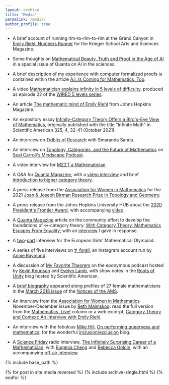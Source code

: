 ```yaml
---
layout: archive
title: "Media"
permalink: /media/
author_profile: true
---
```


- A brief account of running rim-to-rim-to-rim at the Grand Canyon in [Emily Riehl: Numbers Runner](https://magazine.krieger.jhu.edu/2025/05/emily-riehl-numbers-runner/) for the Krieger School Arts and Sciences Magazine.

- Some thoughts on [Mathematical Beauty, Truth and Proof in the Age of AI](https://www.quantamagazine.org/mathematical-beauty-truth-and-proof-in-the-age-of-ai-20250430/) in a special issue of Quanta on AI in the sciences.

- A brief description of my experience with computer formalized proofs is contained within the article [A.I. Is Coming for Mathematics, Too](https://www.nytimes.com/2023/07/02/science/ai-mathematics-machine-learning.html).

- A video [Mathematician explains infinity in 5 levels of difficulty](https://youtu.be/Vp570S6Plt8), produced as episode 22 of the [WIRED 5 levels series](https://www.wired.com/video/series/5-levels).

- An article [The mathematic mind of Emily Riehl](https://hub.jhu.edu/magazine/2021/winter/emily-riehl-category-theory/) from Johns Hopkins Magazine.

- An expository essay [Infinity-Category Theory Offers a Bird's-Eye View of Mathematics](https://www.scientificamerican.com/article/infinity-category-theory-offers-a-birds-eye-view-of-mathematics/), originally published with the title "Infinite Math" in Scientific American 325, 4, 32-41 (October 2021).

- An interview on [Tidbits of Research](https://tidbitsofresearch.podbean.com/e/episode-14-emily-riehl/) with Smaranda Sandu.

- An interview on [Topology, Categories, and the Future of Mathematics](https://www.preposterousuniverse.com/podcast/2021/05/10/146-emily-riehl-on-topology-categories-and-the-future-of-mathematics/) on [Seal Carroll's Mindscape Podcast](https://www.preposterousuniverse.com/podcast/).

- A video interview for [ΜΣΣΤ a Mathematician](https://youtu.be/eU6dIdJtjNI).

- A Q&amp;A for [Quanta Magazine](https://www.quantamagazine.org/emily-riehl-conducts-the-mathematical-orchestra-from-the-middle-20200902/), with a [video interview](https://youtu.be/qZzSFp0LDUQ) and brief [introduction to higher category theory](https://youtu.be/QpDTcefoWEQ).

- A press release from the [Association for Women in Mathematics](href=https://awm-math.org/) for the 2021 [Joan &amp; Joseph Birman Research Prize in Topology and Geometry](https://emilyriehl.github.io/files/Birman.pdf).

- A press release from the Johns Hopkins University HUB about the [2020 President's Frontier Award](https://hub.jhu.edu/2020/01/16/emily-riehl-mathematics-frontier-award-999-em1-art1-dtd-news/), with accompanying [video](https://youtu.be/hCh8Lr5z7YM).

- A [Quanta Magazine](https://www.quantamagazine.org/) article on the community effort to develop the foundations of &infin;-category theory: [With Category Theory, Mathematics Escapes From Equality](https://www.quantamagazine.org/with-category-theory-mathematics-escapes-from-equality-20191010/), with an [interview](https://www.ams.org/news?news_id=5594&expand=1) I gave in response.

- A [two](https://egmo2020.nl/2019/09/11/emily-riehl-pt-1/)-[part](href=https://egmo2020.nl/2019/09/18/emily-riehl-pt-2/) interview for the European Girls' Mathematical Olympiad.

- A series of five interviews on [&forall;\_forall](https://www.instagram.com/p/BvwAwzYh4N-/?utm_source=ig_web_copy_link), an Instagram account run by [Annie Raymond](http://people.math.umass.edu/~raymond/).

- A discussion of [My Favorite Theorem](https://kpknudson.com/my-favorite-theorem/2018/5/21/episode-19-emily-riehl) on the eponymous podcast hosted by [Kevin Knudson](https://kpknudson.com) and [Evelyn Lamb](http://www.evelynjlamb.com/about-me/), with show notes in the [Roots of Unity](https://blogs.scientificamerican.com/roots-of-unity/emily-riehls-favorite-theorem/) blog hosted by Scientific American.

- A [brief biography](https://emilyriehl.github.io/files/notices-women.pdf) appeared along profiles of 27 female mathematicians in the [March 2018 issue](http://www.ams.org/journals/notices/201803/rnoti-p248.pdf) of the [Notices of the AMS](http://www.ams.org/cgi-bin/notices/nxg.pl).

- An interview from the [Association for Women in Mathematics](https://awm-math.org/) November-December issue by [Beth Malmskog](https://malmskog.wordpress.com/about/): read the full version from the [Mathematics, Live!](https://emilyriehl.github.io/files/AWM-interview.pdf) column or a web excerpt, [Category Theory and Context: An Interview with Emily Riehl](https://blogs.ams.org/phdplus/2017/08/19/category-theory-and-context-an-interview-with-emily-riehl/).

- An interview with the fabulous [Mike Hill](https://www.math.ucla.edu/~mikehill/), [On performing queerness and mathematics](https://blogs.ams.org/inclusionexclusion/2017/10/09/on-performing-queerness-and-mathematics-emily-riehl-interviews-mike-hill/), for the wonderful [inclusion/exclusion](https://blogs.ams.org/inclusionexclusion/) blog.

- A [Science Friday](https://www.sciencefriday.com) radio interview, [The Infinitely Surprising Career of a Mathematician](https://www.sciencefriday.com/segments/the-infinitely-surprising-career-of-a-mathematician/), with [Eugenia Cheng](http://eugeniacheng.com/) and [Rebecca Goldin](http://math.gmu.edu/~rgoldin/), with an accompanying [off-air interview](https://www.sciencefriday.com/articles/women-taking-math-next-dimension/).

{% include base_path %}

{% for post in site.media reversed %}
{% include archive-single.html %}
{% endfor %}
